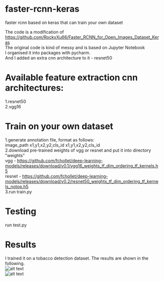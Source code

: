 # faster-rcnn-keras
faster rcnn based on keras that can train your own dataset

The code is a modification of<br>
https://github.com/RockyXu66/Faster_RCNN_for_Open_Images_Dataset_Keras<br>
The original code is kind of messy and is based on Jupyter Notebook<br>
I organised it into packages with pycharm.<br>
And I added an extra cnn architecture to it - resnet50<br>

# Available feature extraction cnn architectures:<br>
1.resnet50<br>
2.vgg16<br>

# Train on your own dataset
1.generate annotation file, format as follows:<br>
image_path x1,y1,x2,y2,cls_id x1,y1,x2,y2,cls_id<br>
2.download pre-trained weights of vgg or resnet and put it into directory "weights"<br>
vgg - https://github.com/fchollet/deep-learning-models/releases/download/v0.1/vgg16_weights_tf_dim_ordering_tf_kernels.h5<br>
resnet - https://github.com/fchollet/deep-learning-models/releases/download/v0.2/resnet50_weights_tf_dim_ordering_tf_kernels_notop.h5<br>
3.run train.py<br>

# Testing
run test.py

# Results
I trained it on a tobacco detection dataset.
The results are shown in the following.<br>
![alt text](https://github.com/shadow12138/faster-rcnn-keras/blob/master/results/0.png)<br>
![alt text](https://github.com/shadow12138/faster-rcnn-keras/blob/master/results/1.png)

